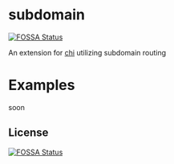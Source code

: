 # subdomain
[![FOSSA Status](https://app.fossa.io/api/projects/git%2Bgithub.com%2Fmrg0lden%2Fsubdomain.svg?type=shield)](https://app.fossa.io/projects/git%2Bgithub.com%2Fmrg0lden%2Fsubdomain?ref=badge_shield)

An extension for [chi](github.com/go-chi/chi) utilizing subdomain routing

# Examples

soon


## License
[![FOSSA Status](https://app.fossa.io/api/projects/git%2Bgithub.com%2Fmrg0lden%2Fsubdomain.svg?type=large)](https://app.fossa.io/projects/git%2Bgithub.com%2Fmrg0lden%2Fsubdomain?ref=badge_large)